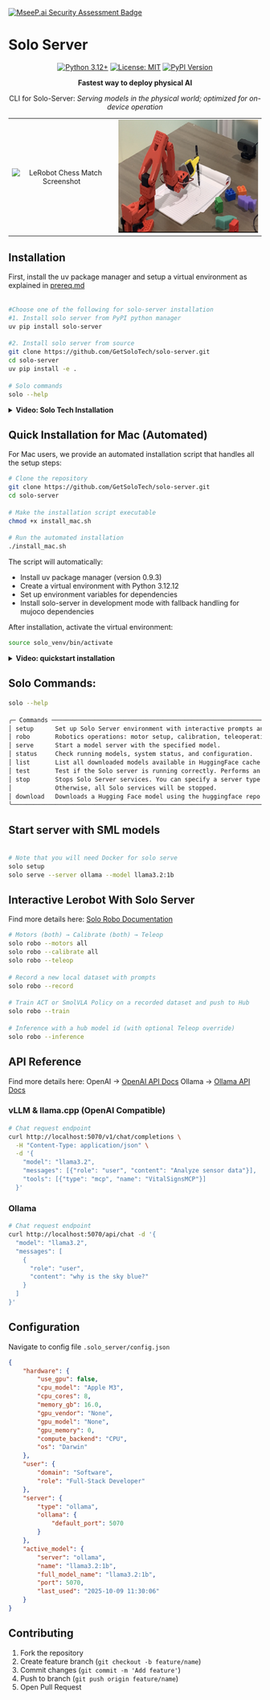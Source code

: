 [![MseeP.ai Security Assessment Badge](https://mseep.net/pr/getsolotech-solo-server-badge.png)](https://mseep.ai/app/getsolotech-solo-server)

# Solo Server

<div align="center">

[![Python 3.12+](https://img.shields.io/badge/Python-3.12%2B-blue.svg)](https://www.python.org/downloads/)
[![License: MIT](https://img.shields.io/badge/license-MIT-blue.svg)](https://opensource.org/licenses/MIT)
[![PyPI Version](https://img.shields.io/pypi/v/solo-server)](https://pypi.org/project/solo-server/)

**Fastest way to deploy physical AI**

CLI for Solo-Server:
*Serving models in the physical world; optimized for on-device operation*

</div>

<div align="center">
  <table>
    <tr>
      <td align="center"><img src="media/LeRobot_Chess.png" alt="LeRobot Chess Match Screenshot" title="LeRobot Chess Match" width="375" height="225"></td>
      <td align="center"><img src="media/LeRobot_Writer.png" alt="LeRobot Writer Screenshot" title="LeRobot Author" width="375" height="225"></td>
    </tr>
  </table>
</div>

## Installation
First, install the uv package manager and setup a virtual environment as 
explained in [prereq.md](prereq.md)

```bash

#Choose one of the following for solo-server installation
#1. Install solo server from PyPI python manager
uv pip install solo-server

#2. Install solo server from source
git clone https://github.com/GetSoloTech/solo-server.git
cd solo-server
uv pip install -e .

# Solo commands
solo --help

```

<details>
<summary><strong>Video: Solo Tech Installation</strong></summary>

[![Video: Solo Tech Installation](media/SoloTechInstallThumbnail.png)](https://youtu.be/x2pVuYr08vk)

</details>

## Quick Installation for Mac (Automated)

For Mac users, we provide an automated installation script that handles all the setup steps:

```bash
# Clone the repository
git clone https://github.com/GetSoloTech/solo-server.git
cd solo-server

# Make the installation script executable
chmod +x install_mac.sh

# Run the automated installation
./install_mac.sh
```

The script will automatically:
- Install uv package manager (version 0.9.3)
- Create a virtual environment with Python 3.12.12
- Set up environment variables for dependencies
- Install solo-server in development mode with fallback handling for mujoco dependencies

After installation, activate the virtual environment:
```bash
source solo_venv/bin/activate
```

<details>
<summary><strong>Video: quickstart installation</strong></summary>

[![Video: Mac Quickstart Installation](media/MacQuickInstallThumbnail.png)](https://youtu.be/bGjaIfKvyAA)

</details>

## Solo Commands:

```bash
solo --help
                                                                                                           
╭─ Commands ───────────────────────────────────────────────────────────────────────────────────────────────────────────╮
│ setup      Set up Solo Server environment with interactive prompts and saves configuration to config.json.           │
│ robo       Robotics operations: motor setup, calibration, teleoperation, data recording, training, and inference     │
│ serve      Start a model server with the specified model.                                                            │
│ status     Check running models, system status, and configuration.                                                   │
│ list       List all downloaded models available in HuggingFace cache and Ollama.                                     │
│ test       Test if the Solo server is running correctly. Performs an inference test to verify server functionality.  │
│ stop       Stops Solo Server services. You can specify a server type with 'ollama', 'vllm', or 'llama.cpp'           │
│            Otherwise, all Solo services will be stopped.                                                             │
│ download   Downloads a Hugging Face model using the huggingface repo id.                                             │
╰──────────────────────────────────────────────────────────────────────────────────────────────────────────────────────╯

```
## Start server with SML models

```bash

# Note that you will need Docker for solo serve
solo setup
solo serve --server ollama --model llama3.2:1b
```

## Interactive Lerobot With Solo Server
Find more details here: [Solo Robo Documentation](solo_server/commands/robots/lerobot/README.md) 

```bash
# Motors (both) → Calibrate (both) → Teleop
solo robo --motors all
solo robo --calibrate all
solo robo --teleop

# Record a new local dataset with prompts
solo robo --record

# Train ACT or SmolVLA Policy on a recorded dataset and push to Hub
solo robo --train

# Inference with a hub model id (with optional Teleop override)
solo robo --inference
```

## API Reference
Find more details here: OpenAI -> [OpenAI API Docs](https://platform.openai.com/docs/api-reference/introduction) Ollama -> [Ollama API Docs](https://docs.ollama.com/api)

### vLLM & llama.cpp (OpenAI Compatible)

```bash
# Chat request endpoint
curl http://localhost:5070/v1/chat/completions \
  -H "Content-Type: application/json" \
  -d '{
    "model": "llama3.2",
    "messages": [{"role": "user", "content": "Analyze sensor data"}],
    "tools": [{"type": "mcp", "name": "VitalSignsMCP"}]
  }'
```

### Ollama
```bash
# Chat request endpoint
curl http://localhost:5070/api/chat -d '{
  "model": "llama3.2",
  "messages": [
    {
      "role": "user",
      "content": "why is the sky blue?"
    }
  ]
}'
```

## Configuration
Navigate to config file
`.solo_server/config.json` 

```json
{
    "hardware": {
        "use_gpu": false,
        "cpu_model": "Apple M3",
        "cpu_cores": 8,
        "memory_gb": 16.0,
        "gpu_vendor": "None",
        "gpu_model": "None",
        "gpu_memory": 0,
        "compute_backend": "CPU",
        "os": "Darwin"
    },
    "user": {
        "domain": "Software",
        "role": "Full-Stack Developer"
    },
    "server": {
        "type": "ollama",
        "ollama": {
            "default_port": 5070
        }
    },
    "active_model": {
        "server": "ollama",
        "name": "llama3.2:1b",
        "full_model_name": "llama3.2:1b",
        "port": 5070,
        "last_used": "2025-10-09 11:30:06"
    }
}
```

## Contributing

1. Fork the repository
2. Create feature branch (`git checkout -b feature/name`)
3. Commit changes (`git commit -m 'Add feature'`)
4. Push to branch (`git push origin feature/name`)
5. Open Pull Request 
